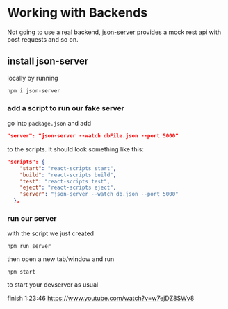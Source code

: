 # Working with Backends

Not going to use a real backend, [json-server](https://github.com/typicode/json-server) provides a mock rest api with post requests and so on.

## install json-server

locally by running

```shell
npm i json-server
```

### add a script to run our fake server

go into `package.json` and add

```json
"server": "json-server --watch dbFile.json --port 5000"
```

to the scripts. 
It should look something like this:

```json
"scripts": {
    "start": "react-scripts start",
    "build": "react-scripts build",
    "test": "react-scripts test",
    "eject": "react-scripts eject",
    "server": "json-server --watch db.json --port 5000"
  },
```

### run our server

with the script we just created

```shell
npm run server
```

then open a new tab/window and run

```shell
npm start
```

to start your devserver as usual


finish
1:23:46
https://www.youtube.com/watch?v=w7ejDZ8SWv8